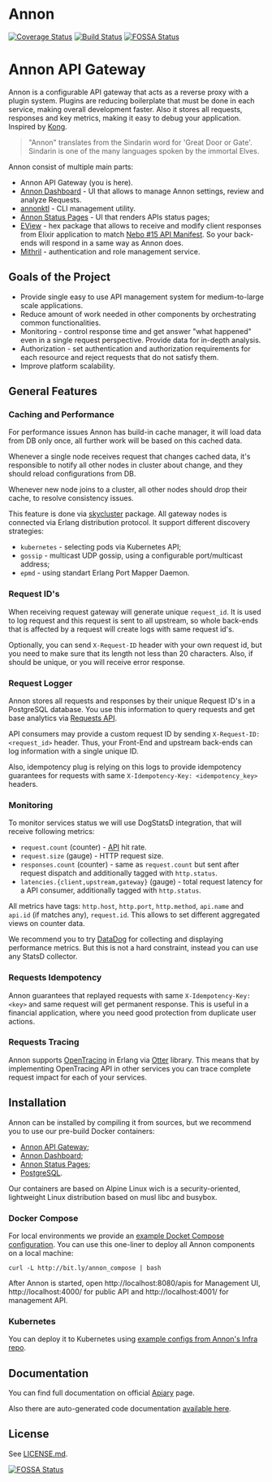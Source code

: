 # Annon

[![Coverage Status](https://coveralls.io/repos/github/Nebo15/annon.api/badge.svg?branch=master&t=y562b4)](https://coveralls.io/github/Nebo15/annon.api?branch=master) [![Build Status](https://travis-ci.org/Nebo15/annon.api.svg?branch=master)](https://travis-ci.org/Nebo15/annon.api)
[![FOSSA Status](https://app.fossa.io/api/projects/git%2Bgithub.com%2FNebo15%2Fannon.api.svg?type=shield)](https://app.fossa.io/projects/git%2Bgithub.com%2FNebo15%2Fannon.api?ref=badge_shield)

# Annon API Gateway

Annon is a configurable API gateway that acts as a reverse proxy with a plugin system. Plugins are reducing boilerplate that must be done in each service, making overall development faster. Also it stores all requests, responses and key metrics, making it easy to debug your application. Inspired by [Kong](https://getkong.org/).

> "Annon" translates from the Sindarin word for 'Great Door or Gate'. Sindarin is one of the many languages spoken by the immortal Elves.

Annon consist of multiple main parts:

- Annon API Gateway (you is here).
- [Annon Dashboard](https://github.com/Nebo15/annon.web) - UI that allows to manage Annon settings, review and analyze Requests.
- [annonktl](https://github.com/Nebo15/annon.ktl) - CLI management utility.
- [Annon Status Pages](https://github.com/Nebo15/annon.status.web) - UI that renders APIs status pages;
- [EView](https://hex.pm/packages/eview) - hex package that allows to receive and modify client responses from Elixir application to match [Nebo #15 API Manifest](http://docs.apimanifest.apiary.io/). So your back-ends will respond in a same way as Annon does.
- [Mithril](https://github.com/Nebo15/mithril.api) - authentication and role management service.

## Goals of the Project

- Provide single easy to use API management system for medium-to-large scale applications.
- Reduce amount of work needed in other components by orchestrating common functionalities.
- Monitoring - control response time and get answer "what happened" even in a single request perspective. Provide data for in-depth analysis.
- Authorization - set authentication and authorization requirements for each resource and reject requests that do not satisfy them.
- Improve platform scalability.

## General Features

### Caching and Performance

For performance issues Annon has build-in cache manager, it will load data from DB only once, all further work will be based on this cached data.

Whenever a single node receives request that changes cached data, it's responsible to notify all other nodes in cluster about change, and they should reload configurations from DB.

Whenever new node joins to a cluster, all other nodes should drop their cache, to resolve consistency issues.

This feature is done via [skycluster](https://github.com/Nebo15/skycluster) package. All gateway nodes is connected via Erlang distribution protocol.
It support different discovery strategies:

- `kubernetes` - selecting pods via Kubernetes API;
- `gossip` - multicast UDP gossip, using a configurable port/multicast address;
- `epmd` - using standart Erlang Port Mapper Daemon.

### Request ID's

When receiving request gateway will generate unique `request_id`. It is used to log request and this request is sent to all upstream, so whole back-ends that is affected by a request will create logs with same request id's.

Optionally, you can send `X-Request-ID` header with your own request id, but you need to make sure that its length not less than 20 characters. Also, if should be unique, or you will receive error response.

### Request Logger

Annon stores all requests and responses by their unique Request ID's in a PostgreSQL database. You use this information to query requests and get base analytics via [Requests API](#reference/requests/collection/get-all-requests).

API consumers may provide a custom request ID by sending `X-Request-ID: <request_id>` header. Thus, your Front-End and upstream back-ends can log information with a single unique ID.

Also, idempotency plug is relying on this logs to provide idempotency guarantees for requests with same `X-Idempotency-Key: <idempotency_key>` headers.

### Monitoring

To monitor services status we will use DogStatsD integration, that will receive following metrics:

- `request.count` (counter) - [API](#reference/apis) hit rate.
- `request.size` (gauge) - HTTP request size.
- `responses.count` (counter) - same as `request.count` but sent after request dispatch and additionally tagged with `http.status`.
- `latencies.{client,upstream,gateway}` (gauge) - total request latency for a API consumer, additionally tagged with `http.status`.

All metrics have tags: `http.host`, `http.port`, `http.method`, `api.name` and `api.id` (if matches any), `request.id`. This allows to set different aggregated views on counter data.

We recommend you to try [DataDog](https://www.datadoghq.com/) for collecting and displaying performance metrics. But this is not a hard constraint, instead you can use any StatsD collector.

### Requests Idempotency

Annon guarantees that replayed requests with same `X-Idempotency-Key: <key>` and same request will get permanent response. This is useful in a financial application, where you need good protection from duplicate user actions.

### Requests Tracing

Annon supports [OpenTracing](http://opentracing.io/) in Erlang via [Otter](https://github.com/Bluehouse-Technology/otter) library. This means that by implementing OpenTracing API in other services you can trace complete request impact for each of your services.

## Installation

Annon can be installed by compiling it from sources, but we recommend you to use our pre-build Docker containers:

- [Annon API Gateway](https://hub.docker.com/r/nebo15/annon_api/);
- [Annon Dashboard](https://hub.docker.com/r/nebo15/annon.web/);
- [Annon Status Pages](https://hub.docker.com/r/nebo15/annon.status.web/);
- [PostgreSQL](https://hub.docker.com/r/nebo15/alpine-postgres/).

Our containers are based on Alpine Linux wich is a security-oriented, lightweight Linux distribution based on musl libc and busybox.

### Docker Compose

For local environments we provide an [example Docket Compose configuration](https://github.com/Nebo15/annon.infra/tree/master/docker-compose). You can use this one-liner to deploy all Annon components on a local machine:

`curl -L http://bit.ly/annon_compose | bash`
  
After Annon is started, open http://localhost:8080/apis for Management UI, http://localhost:4000/ for public API and http://localhost:4001/ for management API.

### Kubernetes

You can deploy it to Kubernetes using [example configs from Annon's Infra repo](https://github.com/Nebo15/annon.infra/blob/master/kubernetes).

## Documentation

You can find full documentation on official [Apiary](http://docs.annon.apiary.io/) page.

Also there are auto-generated code documentation [available here](https://nebo15.github.io/annon.api/api-reference.html#content).

## License

See [LICENSE.md](LICENSE.md).


[![FOSSA Status](https://app.fossa.io/api/projects/git%2Bgithub.com%2FNebo15%2Fannon.api.svg?type=large)](https://app.fossa.io/projects/git%2Bgithub.com%2FNebo15%2Fannon.api?ref=badge_large)